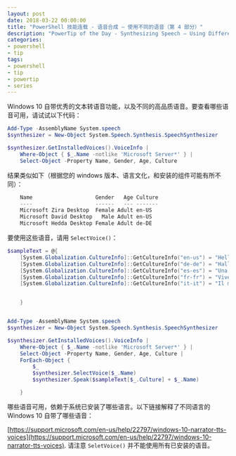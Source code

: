 ```yaml
---
layout: post
date: 2018-03-22 00:00:00
title: "PowerShell 技能连载 - 语音合成 – 使用不同的语音（第 4 部分）"
description: "PowerTip of the Day - Synthesizing Speech – Using Different Voices (Part 4)"
categories:
- powershell
- tip
tags:
- powershell
- tip
- powertip
- series
---
```

Windows 10 自带优秀的文本转语音功能，以及不同的高品质语音。要查看哪些语音可用，请试试以下代码：

```powershell
Add-Type -AssemblyName System.speech
$synthesizer = New-Object System.Speech.Synthesis.SpeechSynthesizer

$synthesizer.GetInstalledVoices().VoiceInfo |
    Where-Object { $_.Name -notlike 'Microsoft Server*' } |
    Select-Object -Property Name, Gender, Age, Culture
```

结果类似如下（根据您的 windows 版本、语言文化，和安装的组件可能有所不同）：

```powershell
    Name                    Gender   Age Culture
    ----                    ------   --- -------
    Microsoft Zira Desktop  Female Adult en-US
    Microsoft David Desktop   Male Adult en-US
    Microsoft Hedda Desktop Female Adult de-DE
```

要使用这些语音，请用 `SelectVoice()`：

```powershell
$sampleText = @{
    [System.Globalization.CultureInfo]::GetCultureInfo("en-us") = "Hello, I am speaking English! I am "
    [System.Globalization.CultureInfo]::GetCultureInfo("de-de") = "Halli Hallo, man spricht deutsch hier! Ich bin "
    [System.Globalization.CultureInfo]::GetCultureInfo("es-es") = "Una cerveza por favor! Soy "
    [System.Globalization.CultureInfo]::GetCultureInfo("fr-fr") = "Vive la france! Je suis "
    [System.Globalization.CultureInfo]::GetCultureInfo("it-it") = "Il mio hovercraft è pieno di anguille! Lo sono "


    }


Add-Type -AssemblyName System.speech
$synthesizer = New-Object System.Speech.Synthesis.SpeechSynthesizer

$synthesizer.GetInstalledVoices().VoiceInfo |
    Where-Object { $_.Name -notlike 'Microsoft Server*' } |
    Select-Object -Property Name, Gender, Age, Culture |
    ForEach-Object {
        $_
        $synthesizer.SelectVoice($_.Name)
        $synthesizer.Speak($sampleText[$_.Culture] + $_.Name)

    }
```

哪些语音可用，依赖于系统已安装了哪些语言。以下链接解释了不同语言的 Windows 10 自带了哪些语音：

[https://support.microsoft.com/en-us/help/22797/windows-10-narrator-tts-voices](https://support.microsoft.com/en-us/help/22797/windows-10-narrator-tts-voices). 
请注意 `SeletVoice()` 并不能使用所有已安装的语音。

<!--本文国际来源：[Synthesizing Speech – Using Different Voices (Part 4)](http://community.idera.com/powershell/powertips/b/tips/posts/synthesizing-speech-using-different-voices-part-4)-->
